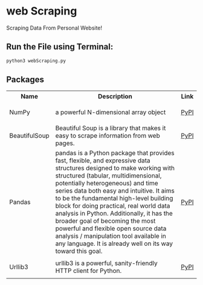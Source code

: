 # web Scraping
Scraping Data From Personal Website!

## Run the File using Terminal:
```python
python3 webScraping.py
```

## Packages
<table class="tg">
  <tr>
    <th class="tg-yw4l"><b>Name</b></th>
    <th class="tg-yw4l"><b>Description</b></th>
    <th class="tg-yw4l"><b>Link</b></th>
  </tr>
  
  <tr>
    <td class="tg-yw4l">NumPy</td>
    <td class="tg-yw4l">a powerful N-dimensional array object</td>
    <td class="tg-yw4l"><a href="https://pypi.org/project/numpy/">
      <p>PyPI</p>
    </a></td>
  </tr>
  
  <tr>
    <td class="tg-yw4l">BeautifulSoup</td>
    <td class="tg-yw4l">Beautiful Soup is a library that makes it easy to scrape information from web pages.</td></td>
    <td class="tg-yw4l"><a href="https://pypi.org/project/beautifulsoup4/">
     <p>PyPI</p>
    </a></td>
  </tr>

<tr>
    <td class="tg-yw4l">Pandas</td>
    <td class="tg-yw4l">pandas is a Python package that provides fast, flexible, and expressive data structures designed to make working with structured (tabular, multidimensional, potentially heterogeneous) and time series data both easy and intuitive. It aims to be the fundamental high-level building block for doing practical, real world data analysis in Python. Additionally, it has the broader goal of becoming the most powerful and flexible open source data analysis / manipulation tool available in any language. It is already well on its way toward this goal.</td></td>
    <td class="tg-yw4l"><a href="https://pypi.org/project/pandas/">
     <p>PyPI</p>
    </a></td>
 </tr>
 
 <tr>
    <td class="tg-yw4l">Urllib3</td>
    <td class="tg-yw4l">urllib3 is a powerful, sanity-friendly HTTP client for Python.</td></td>
    <td class="tg-yw4l"><a href="https://pypi.org/project/urllib3/">
     <p>PyPI</p>
    </a></td>
  </tr>
